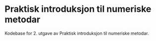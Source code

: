 # Praktisk introduksjon til numeriske metodar
Kodebase for 2. utgave av Praktisk introduksjon til numeriske metodar.
